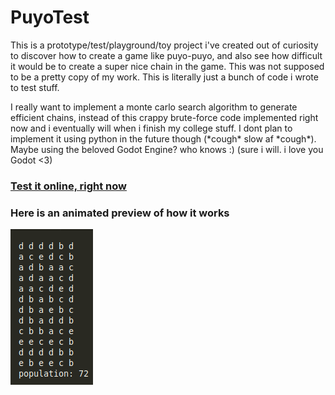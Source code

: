 # PuyoTest
This is a prototype/test/playground/toy project i've created out of curiosity to  discover how to create a game like puyo-puyo, and also see how difficult it would be to create a super nice chain in the game. This was not supposed to be a pretty copy of my work. This is literally just a bunch of code i wrote to 
test stuff.

I really want to implement a monte carlo search algorithm to generate efficient chains, instead of this crappy brute-force code implemented right now and i eventually will when i finish my college stuff. I dont plan to implement it using python in the future though (\*cough\* slow af \*cough\*). Maybe using the beloved Godot Engine? who knows :) (sure i will. i love you Godot <3)


### [Test it online, right now](https://repl.it/repls/GentleBouncyFacts)


### Here is an animated preview of how it works

![alt text](play.gif "HowPuyoWorks")
